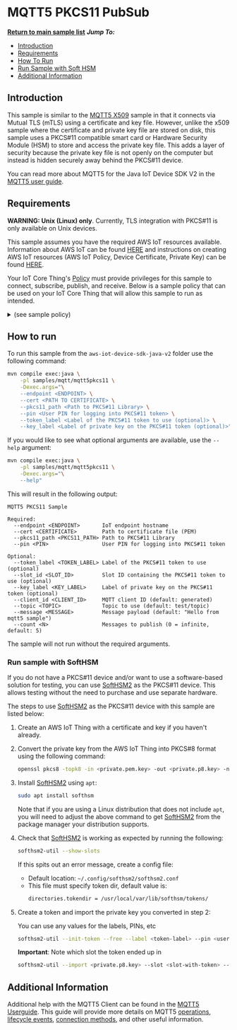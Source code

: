 # MQTT5 PKCS11 PubSub

[**Return to main sample list**](../../README.md)
*__Jump To:__*
* [Introduction](#introduction)
* [Requirements](#requirements)
* [How To Run](#how-to-run)
* [Run Sample with Soft HSM](#run-sample-with-softhsm)
* [Additional Information](#additional-information)

## Introduction
This sample is similar to the [MQTT5 X509](../mqtt5x509/README.md) sample in that it connects via Mutual TLS (mTLS) using a certificate and key file. However, unlike the x509 sample where the certificate and private key file are stored on disk, this sample uses a PKCS#11 compatible smart card or Hardware Security Module (HSM) to store and access the private key file. This adds a layer of security because the private key file is not openly on the computer but instead is hidden securely away behind the PKCS#11 device.

You can read more about MQTT5 for the Java IoT Device SDK V2 in the [MQTT5 user guide](../../../documents/MQTT5_Userguide.md).

## Requirements

**WARNING: Unix (Linux) only**. Currently, TLS integration with PKCS#11 is only available on Unix devices.

This sample assumes you have the required AWS IoT resources available. Information about AWS IoT can be found [HERE](https://docs.aws.amazon.com/iot/latest/developerguide/what-is-aws-iot.html) and instructions on creating AWS IoT resources (AWS IoT Policy, Device Certificate, Private Key) can be found [HERE](https://docs.aws.amazon.com/iot/latest/developerguide/create-iot-resources.html).

Your IoT Core Thing's [Policy](https://docs.aws.amazon.com/iot/latest/developerguide/iot-policies.html) must provide privileges for this sample to connect, subscribe, publish, and receive. Below is a sample policy that can be used on your IoT Core Thing that will allow this sample to run as intended.

<details>
<summary>(see sample policy)</summary>
<pre>
{
  "Version": "2012-10-17",
  "Statement": [
    {
      "Effect": "Allow",
      "Action": [
        "iot:Publish",
        "iot:Receive"
      ],
      "Resource": [
        "arn:aws:iot:<b>region</b>:<b>account</b>:topic/test/topic"
      ]
    },
    {
      "Effect": "Allow",
      "Action": [
        "iot:Subscribe"
      ],
      "Resource": [
        "arn:aws:iot:<b>region</b>:<b>account</b>:topicfilter/test/topic"
      ]
    },
    {
      "Effect": "Allow",
      "Action": [
        "iot:Connect"
      ],
      "Resource": [
        "arn:aws:iot:<b>region</b>:<b>account</b>:client/mqtt5-sample-*"
      ]
    }
  ]
}
</pre>

Replace with the following with the data from your AWS account:
* `<region>`: The AWS IoT Core region where you created your AWS IoT Core thing you wish to use with this sample. For example `us-east-1`.
* `<account>`: Your AWS IoT Core account ID. This is the set of numbers in the top right next to your AWS account name when using the AWS IoT Core website.

Note that in a real application, you may want to avoid the use of wildcards in your ClientID or use them selectively. Please follow best practices when working with AWS on production applications using the SDK. Also, for the purposes of this sample, please make sure your policy allows a client ID of `mqtt5-sample-*` to connect or use `--client_id <client ID here>` to send the client ID your policy supports.

</details>

## How to run

To run this sample from the `aws-iot-device-sdk-java-v2` folder use the following command:

```sh
mvn compile exec:java \
    -pl samples/mqtt/mqtt5pkcs11 \
    -Dexec.args="\
    --endpoint <ENDPOINT> \
    --cert <PATH TO CERTIFICATE> \
    --pkcs11_path <Path to PKCS#11 Library> \
    --pin <User PIN for logging into PKCS#11 token> \
    --token_label <Label of the PKCS#11 token to use (optional)> \
    --key_label <Label of private key on the PKCS#11 token (optional)>"
```

If you would like to see what optional arguments are available, use the `--help` argument:
```sh
mvn compile exec:java \
    -pl samples/mqtt/mqtt5pkcs11 \
    -Dexec.args="\
    --help"
```

This will result in the following output:
```
MQTT5 PKCS11 Sample

Required:
  --endpoint <ENDPOINT>       IoT endpoint hostname
  --cert <CERTIFICATE>        Path to certificate file (PEM)
  --pkcs11_path <PKCS11_PATH> Path to PKCS#11 Library
  --pin <PIN>                 User PIN for logging into PKCS#11 token

Optional:
  --token_label <TOKEN_LABEL> Label of the PKCS#11 token to use (optional)
  --slot_id <SLOT_ID>         Slot ID containing the PKCS#11 token to use (optional)
  --key_label <KEY_LABEL>     Label of private key on the PKCS#11 token (optional)
  --client_id <CLIENT_ID>     MQTT client ID (default: generated)
  --topic <TOPIC>             Topic to use (default: test/topic)
  --message <MESSAGE>         Message payload (default: "Hello from mqtt5 sample")
  --count <N>                 Messages to publish (0 = infinite, default: 5)
```

The sample will not run without the required arguments.

### Run sample with SoftHSM

If you do not have a PKCS#11 device and/or want to use a software-based solution for testing, you can use [SoftHSM2](https://www.opendnssec.org/softhsm/) as the PKCS#11 device. This allows testing without the need to purchase and use separate hardware.

The steps to use [SoftHSM2](https://www.opendnssec.org/softhsm/) as the PKCS#11 device with this sample are listed below:

1. Create an AWS IoT Thing with a certificate and key if you haven't already.

2. Convert the private key from the AWS IoT Thing into PKCS#8 format using the following command:

    ```sh
    openssl pkcs8 -topk8 -in <private.pem.key> -out <private.p8.key> -nocrypt
    ```

3. Install [SoftHSM2](https://www.opendnssec.org/softhsm/) using `apt`:

    ```sh
    sudo apt install softhsm
    ```

    Note that if you are using a Linux distribution that does not include `apt`, you will need to
    adjust the above command to get [SoftHSM2](https://www.opendnssec.org/softhsm/) from the package manager your distribution supports.

4. Check that [SoftHSM2](https://www.opendnssec.org/softhsm/) is working as expected by running the following:

    ```sh
    softhsm2-util --show-slots
    ```

    If this spits out an error message, create a config file:
    *   Default location: `~/.config/softhsm2/softhsm2.conf`
    *   This file must specify token dir, default value is:
        ```sh
        directories.tokendir = /usr/local/var/lib/softhsm/tokens/
        ```

5. Create a token and import the private key you converted in step 2:

    You can use any values for the labels, PINs, etc

    ```sh
    softhsm2-util --init-token --free --label <token-label> --pin <user-pin> --so-pin <so-pin>
    ```

    **Important**: Note which slot the token ended up in

    ```sh
    softhsm2-util --import <private.p8.key> --slot <slot-with-token> --label <key-label> --id <hex-chars> --pin <user-pin>
    ```

## Additional Information
Additional help with the MQTT5 Client can be found in the [MQTT5 Userguide](../../../documents/MQTT5_Userguide.md). This guide will provide more details on MQTT5 [operations](../../../documents/MQTT5_Userguide.md#client-operations), [lifecycle events](../../../documents/MQTT5_Userguide.md#lifecycle-management), [connection methods](../../../documents/MQTT5_Userguide.md#how-to-setup-mqtt5-builder-based-on-desired-connection-method), and other useful information.
